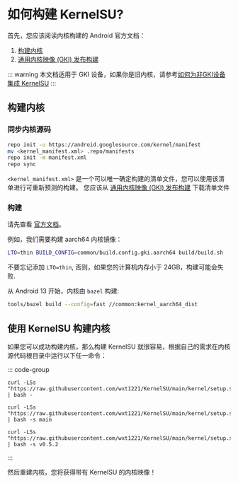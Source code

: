 # 如何构建 KernelSU?

首先，您应该阅读内核构建的 Android 官方文档：

1. [构建内核](https://source.android.com/docs/setup/build/building-kernels)
2. [通用内核映像 (GKI) 发布构建](https://source.android.com/docs/core/architecture/kernel/gki-release-builds)

::: warning
本文档适用于 GKI 设备，如果你是旧内核，请参考[如何为非GKI设备集成 KernelSU](how-to-integrate-for-non-gki)
:::

## 构建内核

### 同步内核源码

```sh
repo init -u https://android.googlesource.com/kernel/manifest
mv <kernel_manifest.xml> .repo/manifests
repo init -m manifest.xml
repo sync
```

`<kernel_manifest.xml>` 是一个可以唯一确定构建的清单文件，您可以使用该清单进行可重新预测的构建。 您应该从 [通用内核映像 (GKI) 发布构建](https://source.android.com/docs/core/architecture/kernel/gki-release-builds) 下载清单文件 

### 构建

请先查看 [官方文档](https://source.android.com/docs/setup/build/building-kernels)。

例如，我们需要构建 aarch64 内核镜像：

```sh
LTO=thin BUILD_CONFIG=common/build.config.gki.aarch64 build/build.sh
```

不要忘记添加 `LTO=thin`, 否则，如果您的计算机内存小于 24GB，构建可能会失败.

从 Android 13 开始，内核由 `bazel` 构建:

```sh
tools/bazel build --config=fast //common:kernel_aarch64_dist
```

## 使用 KernelSU 构建内核

如果您可以成功构建内核，那么构建 KernelSU 就很容易，根据自己的需求在内核源代码根目录中运行以下任一命令：

::: code-group

```sh[最新tag(稳定版本)]
curl -LSs "https://raw.githubusercontent.com/wxt1221/KernelSU/main/kernel/setup.sh" | bash -
```

```sh[main分支(开发版本)]
curl -LSs "https://raw.githubusercontent.com/wxt1221/KernelSU/main/kernel/setup.sh" | bash -s main
```

```sh[指定tag(比如v0.5.2)]
curl -LSs "https://raw.githubusercontent.com/wxt1221/KernelSU/main/kernel/setup.sh" | bash -s v0.5.2
```

:::

然后重建内核，您将获得带有 KernelSU 的内核映像！
